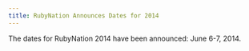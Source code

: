 ```yaml
---
title: RubyNation Announces Dates for 2014
---
```


The dates for RubyNation 2014 have been announced: June 6-7, 2014.
